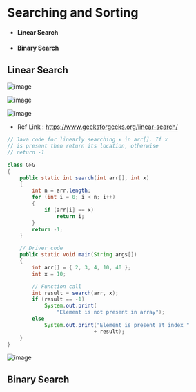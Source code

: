 # Searching and Sorting

* #### Linear Search
* #### Binary Search


## Linear Search

![image](https://user-images.githubusercontent.com/40323661/161802901-71b03da0-4c61-425e-bb1f-1fb5aba81351.png)

![image](https://user-images.githubusercontent.com/40323661/161803044-6c18116a-4e2b-4d81-9797-0b51fd2be2c8.png)

![image](https://user-images.githubusercontent.com/40323661/161803175-ec500670-b204-4776-9ba9-60eb786baddf.png)

* Ref Link : https://www.geeksforgeeks.org/linear-search/

```Java
// Java code for linearly searching x in arr[]. If x
// is present then return its location, otherwise
// return -1

class GFG
{
	public static int search(int arr[], int x)
	{
		int n = arr.length;
		for (int i = 0; i < n; i++)
		{
			if (arr[i] == x)
				return i;
		}
		return -1;
	}

	// Driver code
	public static void main(String args[])
	{
		int arr[] = { 2, 3, 4, 10, 40 };
		int x = 10;

		// Function call
		int result = search(arr, x);
		if (result == -1)
			System.out.print(
				"Element is not present in array");
		else
			System.out.print("Element is present at index "
							+ result);
	}
}

```
![image](https://user-images.githubusercontent.com/40323661/161803675-4b8bd3b5-b4c8-4b1d-8a0e-0d270ddf98ae.png)

## Binary Search


